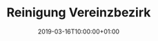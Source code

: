 ---
title: "Reinigung Vereinzbezirk"
publishdate: 2019-01-01T10:00:00+01:00
date: 2019-03-16T10:00:00+01:00
location: platz
draft: false
outputs:
- html
- calendar
---